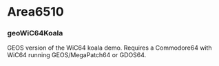 # Area6510

### geoWiC64Koala
GEOS version of the WiC64 koala demo. Requires a Commodore64 with WiC64 running GEOS/MegaPatch64 or GDOS64.
